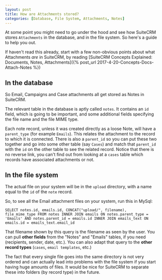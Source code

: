 ```yaml
---
layout: post
title: How are Attachments stored?
categories: [Database, File System, Attachments, Notes]
---
```


At some point you might need to go under the hood and see how SuiteCRM stores `Attachments` in the database, and in the file system. So here's a guide to help you out.

If haven't read this already, start with a few non-obvious points about what Attachments _are_ in SuiteCRM, by reading [SuiteCRM Concepts Explained: Documents, Notes, Attachments]({% post_url 2017-4-20-Concepts-Docs-Attach-Notes %})

## In the database ##

So Email, Campaigns and Case attachments all get stored as Notes in SuiteCRM. 

The relevant table in the database is aptly called `notes`. It contains an `id` field, which is going to be important, and some additional fields specifying the file name and the file MIME type.

Each note record, unless it was created directly as a loose Note, will have a `parent_type` (for example `Emails`). This relates the attachment to the record to which it is connected. There is also a `parent_id` so you can put these two together and go into some other table (say `Cases`) and match that `parent_id` with the `id` on the other table to see the related record. Notice that there is no reverse link, you can't find out from looking at a `cases` table which records have associated attachments or not.


## In the file system ##

The actual file on your system will be in the `upload` directory, with a name equal to the `id` of the `note` record.

So, to see all the Email attachment files on your system, run this in MySql:

```
SELECT notes.id, emails.id, CONCAT("upload/", filename), file_mime_type FROM notes INNER JOIN emails ON notes.parent_type = 'Emails' AND notes.parent_id = emails.id INNER JOIN emails_text ON emails.id = emails_text.email_id
```

That filename shown by this query is the filename as seen by the user. You can pull **other fields** from the "Notes" and "Emails" tables, if you need (recipients, sender, date, etc.). You can also adapt that query to the **other record types** (`cases`, `email templates`, etc.)

The fact that every single file goes into the same directory is not very ordered and can actually lead into problems with the file system if you start having huge amounts of files. It would be nice for SuiteCRM to separate these into folders (by record type) in the future.
